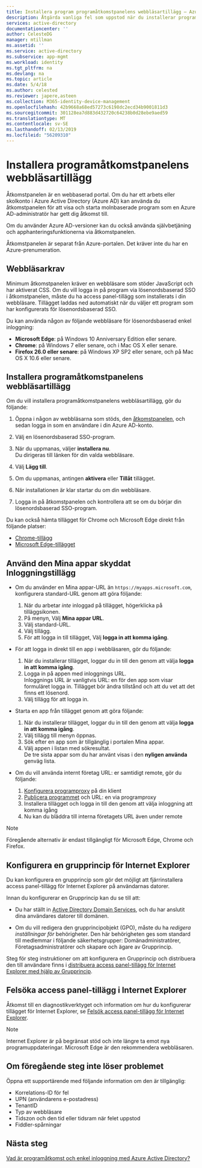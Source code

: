 ```yaml
---
title: Installera program programåtkomstpanelens webbläsartillägg – Azure | Microsoft Docs
description: Åtgärda vanliga fel som uppstod när du installerar programåtkomstpanelens webbläsartillägg.
services: active-directory
documentationcenter: ''
author: CelesteDG
manager: mtillman
ms.assetid: ''
ms.service: active-directory
ms.subservice: app-mgmt
ms.workload: identity
ms.tgt_pltfrm: na
ms.devlang: na
ms.topic: article
ms.date: 5/4/18
ms.author: celested
ms.reviewer: japere,asteen
ms.collection: M365-identity-device-management
ms.openlocfilehash: 42b9668a68ed57273c6198dc2ecd34b9001811d3
ms.sourcegitcommit: 301128ea7d883d432720c64238b0d28ebe9aed59
ms.translationtype: MT
ms.contentlocale: sv-SE
ms.lasthandoff: 02/13/2019
ms.locfileid: "56209310"
---
```

# <a name="install-the-access-panel-browser-extension"></a>Installera programåtkomstpanelens webbläsartillägg

Åtkomstpanelen är en webbaserad portal. Om du har ett arbets eller skolkonto i Azure Active Directory (Azure AD) kan använda du åtkomstpanelen för att visa och starta molnbaserade program som en Azure AD-administratör har gett dig åtkomst till. 

Om du använder Azure AD-versioner kan du också använda självbetjäning och apphanteringsfunktionerna via åtkomstpanelen. 

Åtkomstpanelen är separat från Azure-portalen. Det kräver inte du har en Azure-prenumeration.

## <a name="web-browser-requirements"></a>Webbläsarkrav

Minimum åtkomstpanelen kräver en webbläsare som stöder JavaScript och har aktiverat CSS. Om du vill logga in på program via lösenordsbaserad SSO i åtkomstpanelen, måste du ha access panel-tillägg som installerats i din webbläsare. Tillägget laddas ned automatiskt när du väljer ett program som har konfigurerats för lösenordsbaserad SSO.

Du kan använda någon av följande webbläsare för lösenordsbaserad enkel inloggning:

- **Microsoft Edge**: på Windows 10 Anniversary Edition eller senare. 
- **Chrome**: på Windows 7 eller senare, och i Mac OS X eller senare.
- **Firefox 26.0 eller senare**: på Windows XP SP2 eller senare, och på Mac OS X 10.6 eller senare.

## <a name="install-the-access-panel-browser-extension"></a>Installera programåtkomstpanelens webbläsartillägg

Om du vill installera programåtkomstpanelens webbläsartillägg, gör du följande:

1.  Öppna i någon av webbläsarna som stöds, den [åtkomstpanelen](https://myapps.microsoft.com), och sedan logga in som en användare i din Azure AD-konto.

2.  Välj en lösenordsbaserad SSO-program.

3.  När du uppmanas, väljer **installera nu**.  
    Du dirigeras till länken för din valda webbläsare. 
    
4.  Välj **Lägg till**.

5.  Om du uppmanas, antingen **aktivera** eller **Tillåt** tillägget.

6.  När installationen är klar startar du om din webbläsare.

7.  Logga in på åtkomstpanelen och kontrollera att se om du börjar din lösenordsbaserad SSO-program.

Du kan också hämta tillägget för Chrome och Microsoft Edge direkt från följande platser:

- [Chrome-tillägg](https://chrome.google.com/webstore/detail/access-panel-extension/ggjhpefgjjfobnfoldnjipclpcfbgbhl)
- [Microsoft Edge-tillägget](https://www.microsoft.com/store/apps/9pc9sckkzk84) 

## <a name="use-the-my-apps-secure-sign-in-extension"></a>Använd den Mina appar skyddat Inloggningstillägg
* Om du använder en Mina appar-URL än `https://myapps.microsoft.com`, konfigurera standard-URL genom att göra följande:
   1. När du arbetar *inte* inloggad på tillägget, högerklicka på tilläggsikonen.
   2. På menyn, Välj **Mina appar URL**.
   3. Välj standard-URL.
   4. Välj tillägg.
   5. För att logga in till tillägget, Välj **logga in att komma igång**.

* För att logga in direkt till en app i webbläsaren, gör du följande:
   1. När du installerar tillägget, loggar du in till den genom att välja **logga in att komma igång**.
   2. Logga in på appen med inloggnings URL.  
       Inloggnings URL är vanligtvis URL: en för den app som visar formuläret logga in.
      Tillägget bör ändra tillstånd och att du vet att det finns ett lösenord.
   3. Välj tillägg för att logga in.

* Starta en app från tillägget genom att göra följande:
   1. När du installerar tillägget, loggar du in till den genom att välja **logga in att komma igång**.
   2. Välj tillägg till menyn öppnas.
   3. Sök efter en app som är tillgänglig i portalen Mina appar.
   4. Välj appen i listan med sökresultat.  
       De tre sista appar som du har använt visas i den **nyligen använda** genväg lista.
       
* Om du vill använda internt företag URL: er samtidigt remote, gör du följande:
    1. [Konfigurera programproxy](https://docs.microsoft.com/azure/active-directory/active-directory-application-proxy-enable) på din klient
    2. [Publicera programmet](https://docs.microsoft.com/azure/active-directory/application-proxy-publish-azure-portal) och URL: en via programproxy
    3. Installera tillägget och logga in till den genom att välja inloggning att komma igång
    4. Nu kan du bläddra till interna företagets URL även under remote

> [!NOTE]
> Föregående alternativ är endast tillgängligt för Microsoft Edge, Chrome och Firefox.

## <a name="set-up-a-group-policy-for-internet-explorer"></a>Konfigurera en grupprincip för Internet Explorer

Du kan konfigurera en grupprincip som gör det möjligt att fjärrinstallera access panel-tillägg för Internet Explorer på användarnas datorer.

Innan du konfigurerar en Grupprincip kan du se till att:

-   Du har ställt in [Active Directory Domain Services](https://msdn.microsoft.com/library/aa362244%28v=vs.85%29.aspx), och du har anslutit dina användares datorer till domänen.

-   Om du vill redigera den grupprincipobjekt (GPO), måste du ha *redigera inställningar för* behörigheter. Den här behörigheten ges som standard till medlemmar i följande säkerhetsgrupper: Domänadministratörer, Företagsadministratörer och skapare och ägare av Grupprincip.

Steg för steg instruktioner om att konfigurera en Grupprincip och distribuera den till användare finns i [distribuera access panel-tillägg för Internet Explorer med hjälp av Grupprincip](deploy-access-panel-browser-extension.md).

## <a name="troubleshoot-the-access-panel-extension-in-internet-explorer"></a>Felsöka access panel-tillägg i Internet Explorer

Åtkomst till en diagnostikverktyget och information om hur du konfigurerar tillägget för Internet Explorer, se [Felsök access panel-tillägg för Internet Explorer](manage-access-panel-browser-extension.md).

> [!NOTE]
> Internet Explorer är på begränsat stöd och inte längre ta emot nya programuppdateringar. Microsoft Edge är den rekommendera webbläsaren.

## <a name="if-the-preceding-steps-do-not-resolve-the-issue"></a>Om föregående steg inte löser problemet

Öppna ett supportärende med följande information om den är tillgänglig:

-   Korrelations-ID för fel
-   UPN (användarens e-postadress)
-   TenantID
-   Typ av webbläsare
-   Tidszon och den tid eller tidsram när felet uppstod
-   Fiddler-spårningar

## <a name="next-steps"></a>Nästa steg
[Vad är programåtkomst och enkel inloggning med Azure Active Directory?](what-is-single-sign-on.md)
